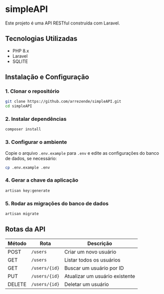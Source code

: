 
# simpleAPI

Este projeto é uma API RESTful construída com Laravel.

##  Tecnologias Utilizadas
- PHP 8.x
- Laravel
- SQLITE


##  Instalação e Configuração

### 1. Clonar o repositório
```bash
git clone https://github.com/arrezende/simpleAPI.git
cd simpleAPI
```

### 2. Instalar dependências
```bash
composer install
```

### 3. Configurar o ambiente
Copie o arquivo `.env.example` para `.env` e edite as configurações do banco de dados, se necessário:
```bash
cp .env.example .env
```

### 4. Gerar a chave da aplicação
```bash
artisan key:generate
```

### 5. Rodar as migrações do banco de dados
```bash
artisan migrate
```

##  Rotas da API

| Método | Rota             | Descrição                         |
|--------|-----------------|---------------------------------|
| POST   | `/users`        | Criar um novo usuário          |
| GET    | `/users`        | Listar todos os usuários       |
| GET    | `/users/{id}`   | Buscar um usuário por ID       |
| PUT    | `/users/{id}`   | Atualizar um usuário existente |
| DELETE | `/users/{id}`   | Deletar um usuário             |
